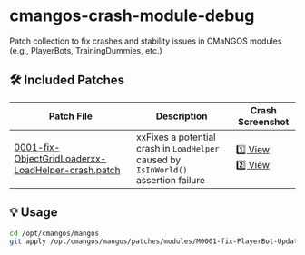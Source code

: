# cmangos-crash-module-debug

Patch collection to fix crashes and stability issues in CMaNGOS modules (e.g., PlayerBots, TrainingDummies, etc.)

## 🛠️ Included Patches

| Patch File | Description | Crash Screenshot |
|------------|-------------|------------------|
| [0001-fix-ObjectGridLoaderxx-LoadHelper-crash.patch](0001-fix-ObjectGridLoaderxx-LoadHelper-crash.patch) | xxFixes a potential crash in `LoadHelper` caused by `IsInWorld()` assertion failure | [1️⃣ View](xximages/Objektgridloadererror_0001_1.png)<br>[2️⃣ View](xximages/Objektgridloadererror_0001_2.png) |

## 💡 Usage

```bash
cd /opt/cmangos/mangos
git apply /opt/cmangos/mangos/patches/modules/M0001-fix-PlayerBot-UpdateInternal-crash.patch

